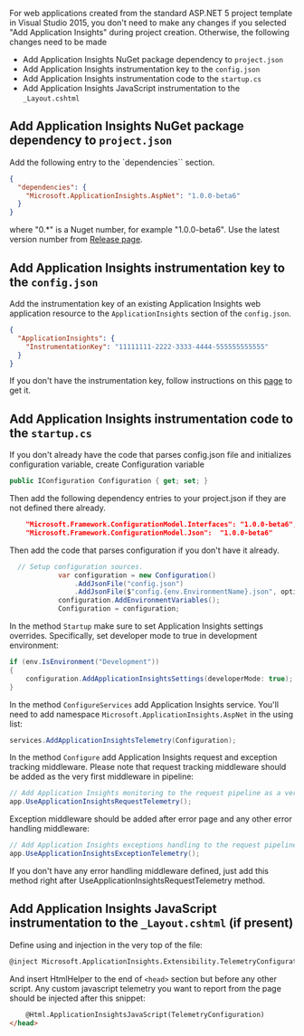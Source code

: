 For web applications created from the standard ASP.NET 5 project template in Visual Studio 2015, you don't need to make any changes if you selected "Add Application Insights" during project creation. Otherwise, the following changes need to be made
- Add Application Insights NuGet package dependency to `project.json`
- Add Application Insights instrumentation key to the `config.json`
- Add Application Insights instrumentation code to the `startup.cs`
- Add Application Insights JavaScript instrumentation to the `_Layout.cshtml`

## Add Application Insights NuGet package dependency to `project.json`
Add the following entry to the `dependencies`` section. 

``` json
{
  "dependencies": {
    "Microsoft.ApplicationInsights.AspNet": "1.0.0-beta6"
  }
}
```
where "0.*" is a Nuget number, for example "1.0.0-beta6". Use the latest version number from [Release page](https://github.com/Microsoft/ApplicationInsights-aspnet5/releases). 

## Add Application Insights instrumentation key to the `config.json`
Add the instrumentation key of an existing Application Insights web application resource to the `ApplicationInsights` section of the `config.json`. 
``` json
{
  "ApplicationInsights": {
    "InstrumentationKey": "11111111-2222-3333-4444-555555555555"
  }
}
```

If you don't have the instrumentation key, follow instructions on this [page](http://azure.microsoft.com/en-us/documentation/articles/app-insights-start-monitoring-app-health-usage) to get it.

## Add Application Insights instrumentation code to the `startup.cs`
If you don't already have the code that parses config.json file and initializes configuration variable, create Configuration variable
``` C#
public IConfiguration Configuration { get; set; }
```

Then add the following dependency entries to your project.json if they are not defined there already.
``` json
    "Microsoft.Framework.ConfigurationModel.Interfaces": "1.0.0-beta6",
    "Microsoft.Framework.ConfigurationModel.Json":  "1.0.0-beta6"
```

Then add the code that parses configuration if you don't have it already.

``` C#
  // Setup configuration sources.
            var configuration = new Configuration()
                .AddJsonFile("config.json")
                .AddJsonFile($"config.{env.EnvironmentName}.json", optional: true);
            configuration.AddEnvironmentVariables();
            Configuration = configuration;
```


In the method ```Startup``` make sure to set Application Insights settings overrides. Specifically, set developer mode to true in development environment:

``` C#
if (env.IsEnvironment("Development"))
{
    configuration.AddApplicationInsightsSettings(developerMode: true);
}
```

In the method ```ConfigureServices``` add Application Insights service. You'll need to add namespace ```Microsoft.ApplicationInsights.AspNet``` in the using list:
``` c#
services.AddApplicationInsightsTelemetry(Configuration);
```

In the method ```Configure``` add Application Insights request and exception tracking middleware. Please note that request tracking middleware should be added as the very first middleware in pipeline:

``` c#
// Add Application Insights monitoring to the request pipeline as a very first middleware.
app.UseApplicationInsightsRequestTelemetry();
```
Exception middleware should be added after error page and any other error handling middleware:

``` c#
// Add Application Insights exceptions handling to the request pipeline.
app.UseApplicationInsightsExceptionTelemetry();
```
If you don't have any error handling middleware defined, just add this method right after UseApplicationInsightsRequestTelemetry method.

## Add Application Insights JavaScript instrumentation to the `_Layout.cshtml` (if present)
Define using and injection in the very top of the file:

``` html
@inject Microsoft.ApplicationInsights.Extensibility.TelemetryConfiguration TelemetryConfiguration 
```

And insert HtmlHelper to the end of ```<head>``` section but before any other script. Any custom javascript telemetry you want to report from the page should be injected after this snippet:

``` html
	@Html.ApplicationInsightsJavaScript(TelemetryConfiguration) 
</head>
```
